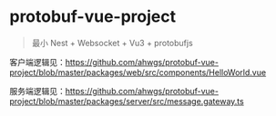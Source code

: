 # protobuf-vue-project

> 最小 Nest + Websocket + Vu3 + protobufjs

客户端逻辑见：https://github.com/ahwgs/protobuf-vue-project/blob/master/packages/web/src/components/HelloWorld.vue

服务端逻辑见：https://github.com/ahwgs/protobuf-vue-project/blob/master/packages/server/src/message.gateway.ts

